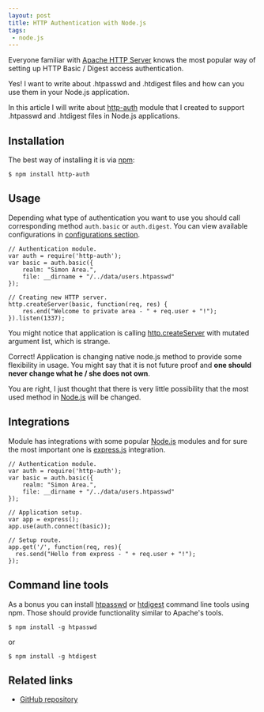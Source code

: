 ```yaml
---
layout: post
title: HTTP Authentication with Node.js
tags:
 - node.js
---
```

Everyone familiar with [Apache HTTP Server](https://httpd.apache.org/) knows the most popular way of setting up
HTTP Basic / Digest access authentication.

Yes! I want to write about .htpasswd and .htdigest files and how can you use them in your Node.js application.
<!--more-->
In this article I will write about [http-auth](https://github.com/http-auth/http-auth/) module that I created to support .htpasswd and
.htdigest files in Node.js applications.

## Installation
The best way of installing it is via [npm](https://www.npmjs.com/):

<pre><code class="language-bash">$ npm install http-auth</code></pre>

## Usage
Depending what type of authentication you want to use you should call corresponding method `auth.basic` or
`auth.digest`. You can view available configurations in [configurations section](https://github.com/http-auth/http-auth#configurations).

<pre><code class="language-javascript">// Authentication module.
var auth = require('http-auth');
var basic = auth.basic({
    realm: "Simon Area.",
    file: __dirname + "/../data/users.htpasswd"
});

// Creating new HTTP server.
http.createServer(basic, function(req, res) {
    res.end("Welcome to private area - " + req.user + "!");
}).listen(1337);
</code></pre>

You might notice that application is calling [http.createServer](https://nodejs.org/api/http.html#http_http_createserver_requestlistener)
with mutated argument list, which is strange.

Correct! Application is changing native node.js method to provide some flexibility in usage. You might
say that it is not future proof and **one should never change what he / she does not own**.

You are right, I just thought that there is very little possibility that the most used method in [Node.js](https://nodejs.org) will be changed.

## Integrations
Module has integrations with some popular [Node.js](https://nodejs.org) modules and for sure the most important one is
[express.js](http://expressjs.com) integration.

<pre><code class="language-javascript">// Authentication module.
var auth = require('http-auth');
var basic = auth.basic({
    realm: "Simon Area.",
    file: __dirname + "/../data/users.htpasswd"
});

// Application setup.
var app = express();
app.use(auth.connect(basic));

// Setup route.
app.get('/', function(req, res){
  res.send("Hello from express - " + req.user + "!");
});
</code></pre>

## Command line tools
As a bonus you can install [htpasswd](https://github.com/http-auth/htpasswd/) or [htdigest](https://github.com/http-auth/htdigest/)
command line tools using npm. Those should provide functionality similar to Apache's tools.

<pre><code class="language-bash">$ npm install -g htpasswd</code></pre>

or

<pre><code class="language-bash">$ npm install -g htdigest</code></pre>

## Related links

- [GitHub repository](https://github.com/http-auth/http-auth)